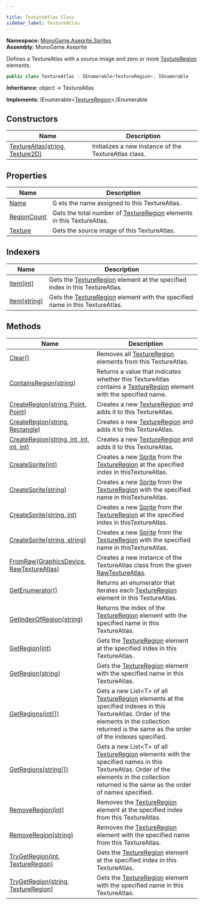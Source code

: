 ```yaml
---

title: TextureAtlas Class
sidebar_label: TextureAtlas
---
```

**Namespace:** [MonoGame.Aseprite.Sprites](../)  
**Assembly:** MonoGame.Aseprite

Defines a TextureAtlas with a source image and zero or more [TextureRegion](../../TextureRegion/) elements.

```csharp
public class TextureAtlas : IEnumerable<TextureRegion>, IEnumerable
```

**Inheritance:** object → TextureAtlas

**Implements:** IEnumerable\<[TextureRegion](../../TextureRegion/)\>,IEnumerable

## Constructors

| Name                                                     | Description                                           |
| -------------------------------------------------------- | ----------------------------------------------------- |
| [TextureAtlas(string, Texture2D)](constructors/) | Initializes a new instance of the TextureAtlas class. |

## Properties

| Name                                     | Description                                                                                           |
| ---------------------------------------- | ----------------------------------------------------------------------------------------------------- |
| [Name](Properties/Name)               | G   ets the name assigned to this TextureAtlas.                                                       |
| [RegionCount](Properties/RegionCount) | Gets the total number of [TextureRegion](../../TextureRegion/) elements in this TextureAtlas. |
| [Texture](Properties/Texture)         | Gets the source image of this TextureAtlas.                                                           |

## Indexers

| Name                                          | Description                                                                                                  |
| --------------------------------------------- | ------------------------------------------------------------------------------------------------------------ |
| [Item\[int\]](Indexers/Item#itemint)       | Gets the [TextureRegion](../../TextureRegion/) element at the specified index in this TextureAtlas.  |
| [Item\[string\]](Indexers/Item#itemstring) | Gets the [TextureRegion](../../TextureRegion/) element with the specified name in this TextureAtlas. |

## Methods

| Name                                                                                                   | Description                                                                                                                                                                                                                             |
| ------------------------------------------------------------------------------------------------------ | --------------------------------------------------------------------------------------------------------------------------------------------------------------------------------------------------------------------------------------- |
| [Clear()](Methods/Clear)                                                                            | Removes all [TextureRegion](../../TextureRegion/) elements from this TextureAtlas.                                                                                                                                              |
| [ContainsRegion(string)](Methods/ContainsRegion)                                                    | Returns a value that indicates whether this TextureAtlas contains a [TextureRegion](../../TextureRegion/) element with the specified name.                                                                                      |
| [CreateRegion(string, Point, Point)](Methods/CreateRegion#createregionstring-point-point)           | Creates a new [TextureRegion](../../TextureRegion/) and adds it to this TextureAtlas.                                                                                                                                           |
| [CreateRegion(string, Rectangle)](Methods/CreateRegion#createregionstring-rectangle)                | Creates a new [TextureRegion](../../TextureRegion/) and adds it to this TextureAtlas.                                                                                                                                           |
| [CreateRegion(string, int, int, int, int)](Methods/CreateRegion#createregionstring-int-int-int-int) | Creates a new [TextureRegion](../../TextureRegion/) and adds it to this TextureAtlas.                                                                                                                                           |
| [CreateSprite(int)](Methods/CreateSprite#createspriteint)                                           | Creates a new [Sprite](../Sprite/) from the [TextureRegion](../../TextureRegion/) at the specified index in thisTextureAtlas.                                                                                           |
| [CreateSprite(string)](Methods/CreateSprite#createspritestring)                                     | Creates a new [Sprite](../Sprite/) from the [TextureRegion](../../TextureRegion/) with the specified name in thisTextureAtlas.                                                                                          |
| [CreateSprite(string, int)](Methods/CreateSprite#createspritestring-int)                            | Creates a new [Sprite](../Sprite/) from the [TextureRegion](../../TextureRegion/) at the specified index in thisTextureAtlas.                                                                                           |
| [CreateSprite(string, string)](Methods/CreateSprite#createspritestring-string)                      | Creates a new [Sprite](../Sprite/) from the [TextureRegion](../../TextureRegion/)  with the specified name in thisTextureAtlas.                                                                                         |
| [FromRaw(GraphicsDevice, RawTextureAtlas)](Methods/FromRaw)                                         | Creates a new instance of the TextureAtlas class from the given [RawTextureAtlas](../../RawTypes/RawTextureAtlas/).                                                                                                             |
| [GetEnumerator()](Methods/GetEnumerator)                                                            | Returns an enumerator that iterates each [TextureRegion](../../TextureRegion/) element in this TextureAtlas.                                                                                                                    |
| [GetIndexOfRegion(string)](Methods/GetIndexOfRegion)                                                | Returns the index of the [TextureRegion](../../TextureRegion/) element with the specified name in this TextureAtlas.                                                                                                            |
| [GetRegion(int)](Methods/GetRegion#getregionint)                                                    | Gets the [TextureRegion](../../TextureRegion/) element at the specified index in this TextureAtlas.                                                                                                                             |
| [GetRegion(string)](Methods/GetRegion#getregionstring)                                              | Gets the [TextureRegion](../../TextureRegion/) element with the specified name in this TextureAtlas.                                                                                                                            |
| [GetRegions(int\[\])](Methods/GetRegions#getregionsint)                                             | Gets a new List\<T\> of all [TextureRegion](../../TextureRegion/) elements at the specified indexes in  this TextureAtlas. Order of the elements in the collection returned is the same as the order  of the indexes specified. |
| [GetRegions(string\[\])](Methods/GetRegions#getregionsstring)                                       | Gets a new List\<T\> of all [TextureRegion](../../TextureRegion/) elements with the specified names in  this TextureAtlas. Order of the elements in the collection returned is the same as the order  of names specified.       |
| [RemoveRegion(int)](Methods/RemoveRegion#removeregionint)                                           | Removes the [TextureRegion](../../TextureRegion/) element at the specified index from this TextureAtlas.                                                                                                                        |
| [RemoveRegion(string)](Methods/RemoveRegion#removeregionstring)                                     | Removes the [TextureRegion](../../TextureRegion/) element with the specified name from this TextureAtlas.                                                                                                                       |
| [TryGetRegion(int, TextureRegion)](Methods/TryGetRegion#trygetregionint-textureregion)              | Gets the [TextureRegion](../../TextureRegion/) element at the specified index in this TextureAtlas.                                                                                                                             |
| [TryGetRegion(string, TextureRegion)](Methods/TryGetRegion#trygetregionstring-textureregion)        | Gets the [TextureRegion](../../TextureRegion/) element with the specified name in this TextureAtlas.                                                                                                                            |


